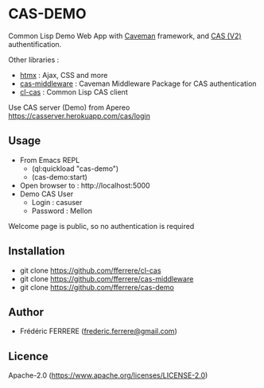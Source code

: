 # CAS-DEMO

Common Lisp Demo Web App with [Caveman](https://github.com/fukamachi/caveman) framework, and [CAS (V2)](https://apereo.github.io/cas/6.0.x/protocol/CAS-Protocol.html) authentification.

Other libraries :
- [htmx](https://htmx.org/) : Ajax, CSS and more
- [cas-middleware](https://github.com/fferrere/cas-middleware) : Caveman Middleware Package for CAS authentication
- [cl-cas](https://github.com/fferrere/cl-cas) : Common Lisp CAS client 

Use CAS server (Demo) from Apereo https://casserver.herokuapp.com/cas/login

## Usage
- From Emacs REPL
  - (ql:quickload "cas-demo")
  - (cas-demo:start)
- Open browser to : http://localhost:5000
- Demo CAS User
  - Login : casuser
  - Password : Mellon

Welcome page is public, so no authentication is required


## Installation
- git clone https://github.com/fferrere/cl-cas
- git clone https://github.com/fferrere/cas-middleware
- git clone https://github.com/fferrere/cas-demo

## Author

* Frédéric FERRERE (frederic.ferrere@gmail.com)

## Licence

Apache-2.0 (https://www.apache.org/licenses/LICENSE-2.0)

